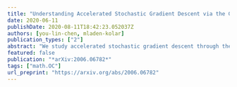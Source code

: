 ```yaml
---
title: "Understanding Accelerated Stochastic Gradient Descent via the Growth Condition"
date: 2020-06-11
publishDate: 2020-08-11T18:42:23.052037Z
authors: [you-lin-chen, mladen-kolar]
publication_types: ["2"]
abstract: "We study accelerated stochastic gradient descent through the lens of the growth condition. Stochastic gradient methods (SGD) with momentum, such as heavy ball (HB) and Nesterov's accelerated methods (NAM), are widely used in practice, especially for training neural networks. However, numerical experiments and theoretical results have shown that there are simple problem instances where SGD with momentum cannot outperform vanilla SGD. Furthermore, most of the research on accelerated SGD consider restricted settings with quadratic functions or assumption of additive noise with bounded variance. In this work, we assume a growth condition that states the stochastic gradients can be dominated by a multiplicative part and an additive part, where the multiplicative part shrinks relative to the full gradient, while the additive part is bounded. We provide insight into the behavior of acceleration in stochastic settings under the growth condition by showing robustness, with respect to a perturbation on gradients, of accelerated methods. Several accelerated methods, including accelerated dual averaging methods and robust momentum methods, are examined for the robust property. We illustrate how the multiplicative noise affects the convergence rate of accelerated methods and may cause convergence to fail. We establish a trade-off between robustness and convergence rate, which shows that even though simple accelerated methods like HB and NAM are optimal in the deterministic case, more sophisticated design of algorithms leads to robustness in stochastic settings and achieves a better convergence rate than vanilla SGD. Moreover, we provide unified optimal schemes of averaging and diminishing momentum and stepsize, which achieves the theoretical lower bound up to some constants."
featured: false
publication: "*arXiv:2006.06782*"
tags: ["math.OC"]
url_preprint: "https://arxiv.org/abs/2006.06782"
---
```


